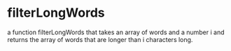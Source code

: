 # filterLongWords
 a function filterLongWords that takes an array of words and a number i and returns the array of words that are longer than i characters long.
